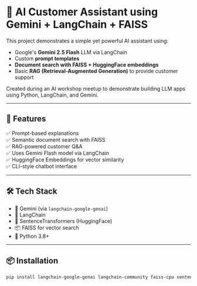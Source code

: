 # 🧠 AI Customer Assistant using Gemini + LangChain + FAISS

This project demonstrates a simple yet powerful AI assistant using:

- Google's **Gemini 2.5 Flash** LLM via LangChain
- Custom **prompt templates**
- **Document search with FAISS + HuggingFace embeddings**
- Basic **RAG (Retrieval-Augmented Generation)** to provide customer support

Created during an AI workshop meetup to demonstrate building LLM apps using Python, LangChain, and Gemini.

---

## 🚀 Features

✅ Prompt-based explanations  
✅ Semantic document search with FAISS  
✅ RAG-powered customer Q&A  
✅ Uses Gemini Flash model via LangChain  
✅ HuggingFace Embeddings for vector similarity  
✅ CLI-style chatbot interface

---

## 🛠️ Tech Stack

- 🧠 Gemini (via `langchain-google-genai`)
- 🔗 LangChain
- 🧮 SentenceTransformers (HuggingFace)
- 📦 FAISS for vector search
- 🐍 Python 3.8+

---

## 📦 Installation

```bash
pip install langchain-google-genai langchain-community faiss-cpu sentence-transformers
```

